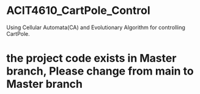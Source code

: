# ACIT4610_CartPole_Control
Using Cellular Automata(CA) and Evolutionary Algorithm for controlling CartPole.  

# the project code exists in Master branch, Please change from main to Master branch
